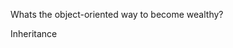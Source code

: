 Whats the object-oriented way to become wealthy?
<div type="expander" caption="Answer">
Inheritance</div>